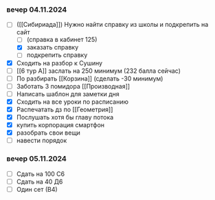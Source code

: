 ### вечер 04.11.2024
- [ ] ([[Сибириада]]) Нужно найти справку из школы и подкрепить на сайт 
	- [ ] (справка в кабинет 125)
	- [x] заказать справку
	- [ ] подкрепить справку
- [x] Сходить на разбор к Сушину
- [ ] [[6 тур А]] заслать на 250 минимум (232 балла сейчас)
- [ ] По разбирать [[Корзина]] (сделать -30 минимум)
- [ ] Заботать 3 помидора [[Производная]]
- [ ] Написать шаблон для заметки дня
- [x] Сходить на все уроки по расписанию
- [x] Распечатать дз по [[Геометрия]]
- [x] Послушать хотя бы главу потока
- [x] купить корпорация смартфон
- [x] разобрать свои вещи
- [ ] навести порядок
### вечер 05.11.2024
- [ ] Сдать на 100 С6
- [ ] Сдать на 40 Д6
- [ ] Один сет (В4)